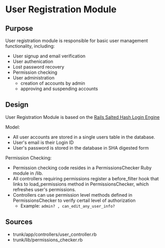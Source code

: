 # User Registration Module #

## Purpose ##
User registration module is responsible for basic user management functionality, including:
  * User signup and email verification
  * User authenication
  * Lost password recovery
  * Permission checking
  * User administration
    * creation of accounts by admin
    * approving and suspending accounts

## Design ##
User Registration Module is based on the [Rails Salted Hash Login Engine](http://api.rails-engines.org/login_engine/)

Model:
  * All user accounts are stored in a single users table in the database.
  * User's email is their Login ID
  * User's password is stored in the database in SHA digested form

Permission Checking:
  * Permission checking code resides in a PermissionsChecker Ruby module in /lib.
  * All controllers requiring permissions register a before\_filter hook that links to load\_permissions method in PermissionsChecker, which refreshes user's permissions.
  * Controllers can use permission level methods defined in PermissionsChecker to verify certail level of authorization
    * Example: `admin? , can_edit_any_user_info?`

## Sources ##
  * trunk/app/controllers/user\_controller.rb
  * trunk/lib/permissions\_checker.rb